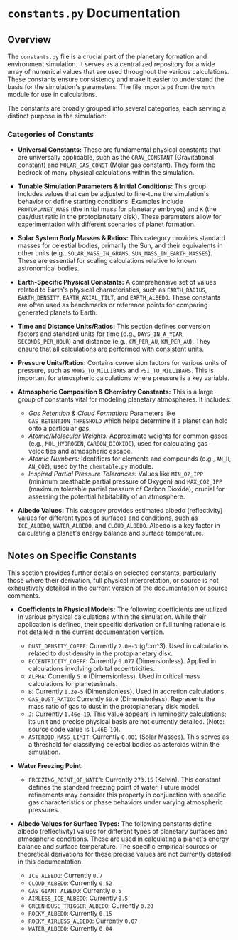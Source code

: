 # `constants.py` Documentation

## Overview

The `constants.py` file is a crucial part of the planetary formation and environment simulation. It serves as a centralized repository for a wide array of numerical values that are used throughout the various calculations. These constants ensure consistency and make it easier to understand the basis for the simulation's parameters. The file imports `pi` from the `math` module for use in calculations.

The constants are broadly grouped into several categories, each serving a distinct purpose in the simulation:

### Categories of Constants

*   **Universal Constants:**
    These are fundamental physical constants that are universally applicable, such as the `GRAV_CONSTANT` (Gravitational constant) and `MOLAR_GAS_CONST` (Molar gas constant). They form the bedrock of many physical calculations within the simulation.

*   **Tunable Simulation Parameters & Initial Conditions:**
    This group includes values that can be adjusted to fine-tune the simulation's behavior or define starting conditions. Examples include `PROTOPLANET_MASS` (the initial mass for planetary embryos) and `K` (the gas/dust ratio in the protoplanetary disk). These parameters allow for experimentation with different scenarios of planet formation.

*   **Solar System Body Masses & Ratios:**
    This category provides standard masses for celestial bodies, primarily the Sun, and their equivalents in other units (e.g., `SOLAR_MASS_IN_GRAMS`, `SUN_MASS_IN_EARTH_MASSES`). These are essential for scaling calculations relative to known astronomical bodies.

*   **Earth-Specific Physical Constants:**
    A comprehensive set of values related to Earth's physical characteristics, such as `EARTH_RADIUS`, `EARTH_DENSITY`, `EARTH_AXIAL_TILT`, and `EARTH_ALBEDO`. These constants are often used as benchmarks or reference points for comparing generated planets to Earth.

*   **Time and Distance Units/Ratios:**
    This section defines conversion factors and standard units for time (e.g., `DAYS_IN_A_YEAR`, `SECONDS_PER_HOUR`) and distance (e.g., `CM_PER_AU`, `KM_PER_AU`). They ensure that all calculations are performed with consistent units.

*   **Pressure Units/Ratios:**
    Contains conversion factors for various units of pressure, such as `MMHG_TO_MILLIBARS` and `PSI_TO_MILLIBARS`. This is important for atmospheric calculations where pressure is a key variable.

*   **Atmospheric Composition & Chemistry Constants:**
    This is a large group of constants vital for modeling planetary atmospheres. It includes:
    *   *Gas Retention & Cloud Formation:* Parameters like `GAS_RETENTION_THRESHOLD` which helps determine if a planet can hold onto a particular gas.
    *   *Atomic/Molecular Weights:* Approximate weights for common gases (e.g., `MOL_HYDROGEN`, `CARBON_DIOXIDE`), used for calculating gas velocities and atmospheric escape.
    *   *Atomic Numbers:* Identifiers for elements and compounds (e.g., `AN_H`, `AN_CO2`), used by the `chemtable.py` module.
    *   *Inspired Partial Pressure Tolerances:* Values like `MIN_O2_IPP` (minimum breathable partial pressure of Oxygen) and `MAX_CO2_IPP` (maximum tolerable partial pressure of Carbon Dioxide), crucial for assessing the potential habitability of an atmosphere.

*   **Albedo Values:**
    This category provides estimated albedo (reflectivity) values for different types of surfaces and conditions, such as `ICE_ALBEDO`, `WATER_ALBEDO`, and `CLOUD_ALBEDO`. Albedo is a key factor in calculating a planet's energy balance and surface temperature.

## Notes on Specific Constants

This section provides further details on selected constants, particularly those where their derivation, full physical interpretation, or source is not exhaustively detailed in the current version of the documentation or source comments.

*   **Coefficients in Physical Models:**
    The following coefficients are utilized in various physical calculations within the simulation. While their application is defined, their specific derivation or full tuning rationale is not detailed in the current documentation version.
    *   `DUST_DENSITY_COEFF`: Currently `2.0e-3` (g/cm^3). Used in calculations related to dust density in the protoplanetary disk.
    *   `ECCENTRICITY_COEFF`: Currently `0.077` (Dimensionless). Applied in calculations involving orbital eccentricities.
    *   `ALPHA`: Currently `5.0` (Dimensionless). Used in critical mass calculations for planetesimals.
    *   `B`: Currently `1.2e-5` (Dimensionless). Used in accretion calculations.
    *   `GAS_DUST_RATIO`: Currently `50.0` (Dimensionless). Represents the mass ratio of gas to dust in the protoplanetary disk model.
    *   `J`: Currently `1.46e-19`. This value appears in luminosity calculations; its unit and precise physical basis are not currently detailed. (Note: source code value is `1.46E-19`).
    *   `ASTEROID_MASS_LIMIT`: Currently `0.001` (Solar Masses). This serves as a threshold for classifying celestial bodies as asteroids within the simulation.

*   **Water Freezing Point:**
    *   `FREEZING_POINT_OF_WATER`: Currently `273.15` (Kelvin). This constant defines the standard freezing point of water. Future model refinements may consider this property in conjunction with specific gas characteristics or phase behaviors under varying atmospheric pressures.

*   **Albedo Values for Surface Types:**
    The following constants define albedo (reflectivity) values for different types of planetary surfaces and atmospheric conditions. These are used in calculating a planet's energy balance and surface temperature. The specific empirical sources or theoretical derivations for these precise values are not currently detailed in this documentation.
    *   `ICE_ALBEDO`: Currently `0.7`
    *   `CLOUD_ALBEDO`: Currently `0.52`
    *   `GAS_GIANT_ALBEDO`: Currently `0.5`
    *   `AIRLESS_ICE_ALBEDO`: Currently `0.5`
    *   `GREENHOUSE_TRIGGER_ALBEDO`: Currently `0.20`
    *   `ROCKY_ALBEDO`: Currently `0.15`
    *   `ROCKY_AIRLESS_ALBEDO`: Currently `0.07`
    *   `WATER_ALBEDO`: Currently `0.04`
